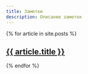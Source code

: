 ```yaml
---
title: Заметки
description: Описание заметок
---
```


{% for article in site.posts %}
  <h2>
    <a href="{{ article.url }}">{{ article.title }}</a>
  </h2>
{% endfor %}